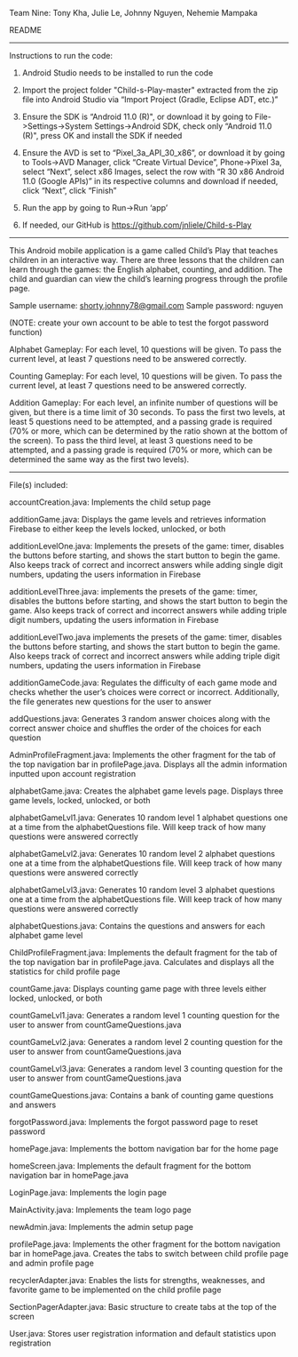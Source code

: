Team Nine: Tony Kha, Julie Le, Johnny Nguyen, Nehemie Mampaka

README
************************
Instructions to run the code:
1. Android Studio needs to be installed to run the code

2. Import the project folder "Child-s-Play-master" extracted from the zip file into Android Studio via “Import Project (Gradle, Eclipse ADT, etc.)”

3. Ensure the SDK is “Android 11.0 (R)", or download it by going to File->Settings->System Settings->Android SDK, check only “Android 11.0 (R)", 
press OK and install the SDK if needed

4. Ensure the AVD is set to “Pixel_3a_API_30_x86”, or download it by going to Tools->AVD Manager, click “Create Virtual Device”, Phone->Pixel 3a, 
select “Next”, select x86 Images, select the row with “R 30 x86 Android 11.0 (Google APIs)” in its respective columns and download if needed, click “Next”, 
click “Finish”

5. Run the app by going to Run->Run ‘app’

6. If needed, our GitHub is https://github.com/jnliele/Child-s-Play

************************
This Android mobile application is a game called Child’s Play that teaches children in an interactive way. There are three lessons that the children can 
learn through the games: the English alphabet, counting, and addition. The child and guardian can view the child’s learning progress through the profile 
page.

Sample username: shorty.johnny78@gmail.com
Sample password: nguyen

(NOTE: create your own account to be able to test the forgot password function)

Alphabet Gameplay: For each level, 10 questions will be given. To pass the current level, at least 7 questions need to be answered correctly.

Counting Gameplay:  For each level, 10 questions will be given. To pass the current level, at least 7 questions need to be answered correctly.

Addition Gameplay: For each level, an infinite number of questions will be given, but there is a time limit of 30 seconds. To pass the first two levels, at 
least 5 questions need to be attempted, and a passing grade is required (70% or more, which can be determined by the ratio shown at the bottom of the 
screen). To pass the third level, at least 3 questions need to be attempted, and a passing grade is required (70% or more, which can be determined the same 
way as the first two levels).

************************
File(s) included:

accountCreation.java: Implements the child setup page

additionGame.java: Displays the game levels and retrieves information Firebase to either keep the levels locked, unlocked, or both

additionLevelOne.java: Implements the presets of the game: timer, disables the buttons before starting, and shows the start button to begin the game. Also 
keeps track of correct and incorrect answers while adding single digit numbers, updating the users information in Firebase

additionLevelThree.java: implements the presets of the game: timer, disables the buttons before starting, and shows the start button to begin the game. 
Also keeps track of correct and incorrect answers while adding triple digit numbers, updating the users information in Firebase

additionLevelTwo.java implements the presets of the game: timer, disables the buttons before starting, and shows the start button to begin the game. 
Also keeps track of correct and incorrect answers while adding triple digit numbers, updating the users information in Firebase

additionGameCode.java: Regulates the difficulty of each game mode and checks whether the user’s choices were correct or incorrect. Additionally, the 
file generates new questions for the user to answer

addQuestions.java: Generates 3 random answer choices along with the correct answer choice and shuffles the order of the choices for each question

AdminProfileFragment.java: Implements the other fragment for the tab of the top navigation bar in profilePage.java. Displays all the admin information 
inputted upon account registration

alphabetGame.java: Creates the alphabet game levels page. Displays three game levels, locked, unlocked, or both

alphabetGameLvl1.java: Generates 10 random level 1 alphabet questions one at a time from the alphabetQuestions file. Will keep track of how many questions 
were answered correctly

alphabetGameLvl2.java: Generates 10 random level 2 alphabet questions one at a time from the alphabetQuestions file. Will keep track of how many questions 
were answered correctly

alphabetGameLvl3.java: Generates 10 random level 3 alphabet questions one at a time from the alphabetQuestions file. Will keep track of how many questions 
were answered correctly

alphabetQuestions.java: Contains the questions and answers for each alphabet game level

ChildProfileFragment.java: Implements the default fragment for the tab of the top navigation bar in profilePage.java. Calculates and displays all the 
statistics for child profile page

countGame.java: Displays counting game page with three levels either locked, unlocked, or both

countGameLvl1.java: Generates a random level 1 counting question for the user to answer from countGameQuestions.java

countGameLvl2.java: Generates a random level 2 counting question for the user to answer from countGameQuestions.java 

countGameLvl3.java: Generates a random level 3 counting question for the user to answer from countGameQuestions.java 

countGameQuestions.java: Contains a bank of counting game questions and answers

forgotPassword.java: Implements the forgot password page to reset password

homePage.java: Implements the bottom navigation bar for the home page

homeScreen.java: Implements the default fragment for the bottom navigation bar in homePage.java

LoginPage.java: Implements the login page

MainActivity.java: Implements the team logo page

newAdmin.java: Implements the admin setup page

profilePage.java: Implements the other fragment for the bottom navigation bar in homePage.java. Creates the tabs to switch between child profile page and 
admin profile page

recyclerAdapter.java: Enables the lists for strengths, weaknesses, and favorite game to be implemented on the child profile page

SectionPagerAdapter.java: Basic structure to create tabs at the top of the screen

User.java: Stores user registration information and default statistics upon registration
